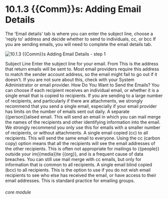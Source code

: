 # 10.1.3 {{Comm}}s: Adding Email Details

The &#039;Email details&#039; tab is where you can enter the subject line, choose a &#039;reply to&#039; address and decide whether to send to individuals, cc, or bcc
If you are sending emails, you will need to complete the email details tab.

![10.1.3 {{Comm}}s Adding Email Details - step 1](10.1.3_Communications_Adding_Email_Details_im_1.png)

Subject Line
Enter the subject line for your email.
From
This is the address that return emails will be sent to. Most email providers require this address to match the sender account address, so the email might fail to go out if it doesn&#039;t. If you are not sure about this, check with your System Administrator or email provider.
How Do You Want to Send the Emails?
You can choose if each recipient receives an individual email, or whether it is a single email that is copied to recipients. If you are sending to a large number of recipients, and particularly if there are attachments, we strongly recommend that you send a single email, especially if your email provider has limits on the number of emails sent out daily.
A separate {{person}}alised email. This will send an email in which you can mail merge the names of the recipients and other identifying information into the email. We strongly recommend you only use this for emails with a smaller number of recipients, or without attachments.
A single email copied (cc) to all recipients. This will send the same email to everyone. Using the cc (carbon copy) option means that all the recipients will see the email addresses of the other recipients. This is often not appropriate for mailings to {{people}} outside your im{{media}}te {{org}}, and is a frequent cause of data breaches. You can still use mail merge with cc emails, but only for information that is common to all recipients.
A single email blind copied (bcc) to all recipients. This is the option to use if you do not wish email recipients to see who else has received the email, or have access to their email addresses. This is standard practice for emailing groups.


###### core module